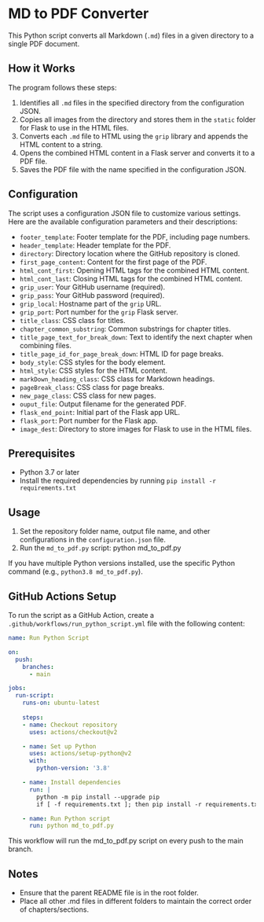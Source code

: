 # MD to PDF Converter

This Python script converts all Markdown (`.md`) files in a given directory to a single PDF document.

## How it Works

The program follows these steps:

1. Identifies all `.md` files in the specified directory from the configuration JSON.
2. Copies all images from the directory and stores them in the `static` folder for Flask to use in the HTML files.
3. Converts each `.md` file to HTML using the `grip` library and appends the HTML content to a string.
4. Opens the combined HTML content in a Flask server and converts it to a PDF file.
5. Saves the PDF file with the name specified in the configuration JSON.

## Configuration

The script uses a configuration JSON file to customize various settings. Here are the available configuration parameters and their descriptions:

- `footer_template`: Footer template for the PDF, including page numbers.
- `header_template`: Header template for the PDF.
- `directory`: Directory location where the GitHub repository is cloned.
- `first_page_content`: Content for the first page of the PDF.
- `html_cont_first`: Opening HTML tags for the combined HTML content.
- `html_cont_last`: Closing HTML tags for the combined HTML content.
- `grip_user`: Your GitHub username (required).
- `grip_pass`: Your GitHub password (required).
- `grip_local`: Hostname part of the `grip` URL.
- `grip_port`: Port number for the `grip` Flask server.
- `title_class`: CSS class for titles.
- `chapter_common_substring`: Common substrings for chapter titles.
- `title_page_text_for_break_down`: Text to identify the next chapter when combining files.
- `title_page_id_for_page_break_down`: HTML ID for page breaks.
- `body_style`: CSS styles for the body element.
- `html_style`: CSS styles for the HTML content.
- `markDown_heading_class`: CSS class for Markdown headings.
- `pageBreak_class`: CSS class for page breaks.
- `new_page_class`: CSS class for new pages.
- `ouput_file`: Output filename for the generated PDF.
- `flask_end_point`: Initial part of the Flask app URL.
- `flask_port`: Port number for the Flask app.
- `image_dest`: Directory to store images for Flask to use in the HTML files.

## Prerequisites

- Python 3.7 or later
- Install the required dependencies by running `pip install -r requirements.txt`

## Usage

1. Set the repository folder name, output file name, and other configurations in the `configuration.json` file.
2. Run the `md_to_pdf.py` script: python md_to_pdf.py


If you have multiple Python versions installed, use the specific Python command (e.g., `python3.8 md_to_pdf.py`).

## GitHub Actions Setup

To run the script as a GitHub Action, create a `.github/workflows/run_python_script.yml` file with the following content:

```yaml
name: Run Python Script

on:
  push:
    branches:
      - main

jobs:
  run-script:
    runs-on: ubuntu-latest
    
    steps:
    - name: Checkout repository
      uses: actions/checkout@v2

    - name: Set up Python
      uses: actions/setup-python@v2
      with:
        python-version: '3.8'

    - name: Install dependencies
      run: |
        python -m pip install --upgrade pip
        if [ -f requirements.txt ]; then pip install -r requirements.txt; fi

    - name: Run Python script
      run: python md_to_pdf.py
```

This workflow will run the md_to_pdf.py script on every push to the main branch.

## Notes
- Ensure that the parent README file is in the root folder.
- Place all other .md files in different folders to maintain the correct order of chapters/sections.
